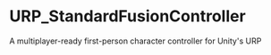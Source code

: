 # URP_StandardFusionController
A multiplayer-ready first-person character controller for Unity's URP
